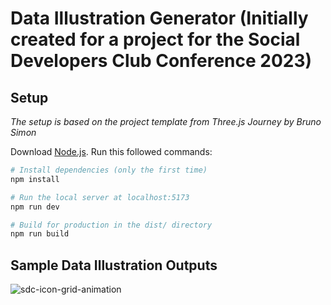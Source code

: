 # Data Illustration Generator (Initially created for a project for the Social Developers Club Conference 2023)

## Setup
_The setup is based on the project template from Three.js Journey by Bruno Simon_

Download [Node.js](https://nodejs.org/en/download/).
Run this followed commands:

``` bash
# Install dependencies (only the first time)
npm install

# Run the local server at localhost:5173
npm run dev

# Build for production in the dist/ directory
npm run build
```

## Sample Data Illustration Outputs
![sdc-icon-grid-animation](https://user-images.githubusercontent.com/28394378/236026145-2c8a41a9-8c4f-4332-a8cd-ea59651a880c.gif)
